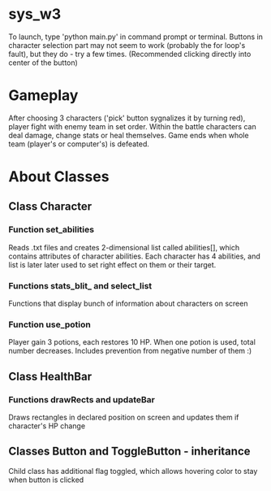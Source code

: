 # sys_w3
To launch, type 'python main.py' in command prompt or terminal.
Buttons in character selection part may not seem to work (probably the for loop's fault), but they do - try a few times.
(Recommended clicking directly into center of the button)
# Gameplay
After choosing 3 characters ('pick' button sygnalizes it by turning red), player fight with enemy team in set order.
Within the battle characters can deal damage, change stats or heal themselves.
Game ends when whole team (player's or computer's) is defeated.
# About Classes
## Class Character 
### Function set_abilities
Reads .txt files and creates 2-dimensional list called abilities[], which contains attributes of character abilities.
Each character has 4 abilities, and list is later later used to set right effect on them or their target.
### Functions stats_blit_ and select_list
Functions that display bunch of information about characters on screen
### Function use_potion
Player gain 3 potions, each restores 10 HP. When one potion is used, total number decreases. Includes prevention from negative number of them :)
## Class HealthBar 
### Functions drawRects and updateBar
Draws rectangles in declared position on screen and updates them if character's HP change
## Classes Button and ToggleButton - inheritance
Child class has additional flag toggled, which allows hovering color to stay when button is clicked
